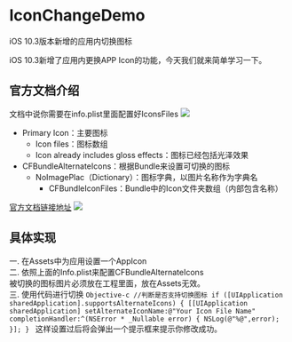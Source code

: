 # IconChangeDemo
iOS 10.3版本新增的应用内切换图标

iOS 10.3新增了应用内更换APP Icon的功能，今天我们就来简单学习一下。
## 官方文档介绍
文档中说你需要在info.plist里面配置好IconsFiles
![](media/14910267211434/14915340568343.jpg)
* Primary Icon：主要图标
    * Icon files：图标数组
    * Icon already includes gloss effects：图标已经包括光泽效果
* CFBundleAlternateIcons：根据Bundle来设置可切换的图标
    * NoImagePlac（Dictionary）：图标字典，以图片名称作为字典名
        * CFBundleIconFiles：Bundle中的Icon文件夹数组（内部包含名称）

[官方文档链接地址](https://developer.apple.com/library/content/documentation/General/Reference/InfoPlistKeyReference/Articles/CoreFoundationKeys.html#//apple_ref/doc/uid/TP40009249-SW14)
![](media/14910267211434/14915349142086.png)

## 具体实现
一. 在Assets中为应用设置一个AppIcon <br>
二. 依照上面的Info.plist来配置CFBundleAlternateIcons<br>
    被切换的图标图片必须放在工程里面，放在Assets无效。<br>
三. 使用代码进行切换
    ```Objective-c
    //判断是否支持切换图标
    if ([UIApplication sharedApplication].supportsAlternateIcons) {
       [[UIApplication sharedApplication] setAlternateIconName:@"Your Icon File Name" completionHandler:^(NSError * _Nullable error) {
           NSLog(@"%@",error);
       }];
    }
    ```
    这样设置过后将会弹出一个提示框来提示你修改成功。

